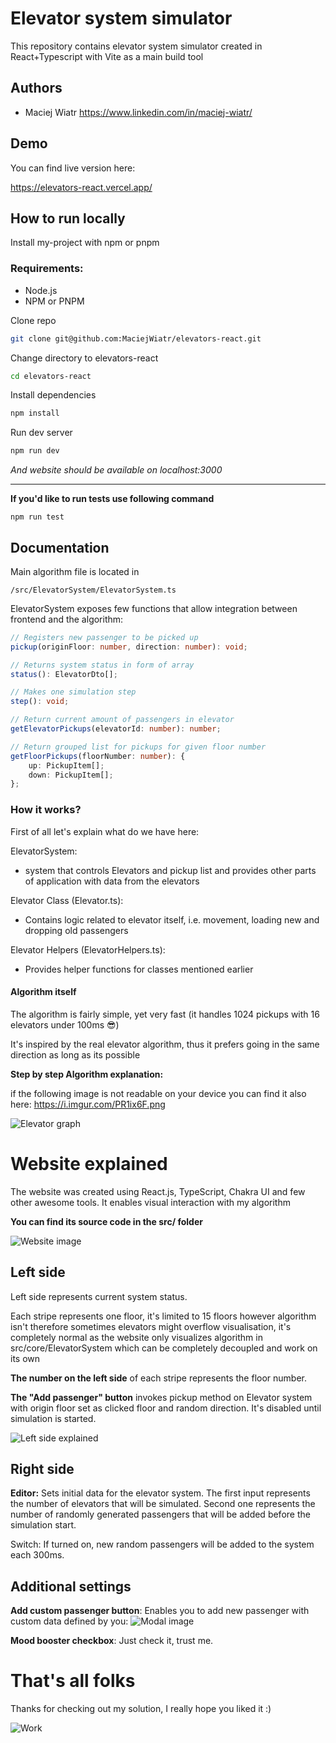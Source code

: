 # Elevator system simulator

This repository contains elevator system simulator created in React+Typescript with Vite as a main build tool

## Authors

-   Maciej Wiatr https://www.linkedin.com/in/maciej-wiatr/

## Demo

You can find live version here:

https://elevators-react.vercel.app/

## How to run locally

Install my-project with npm or pnpm

### Requirements:

-   Node.js
-   NPM or PNPM

Clone repo

```bash
git clone git@github.com:MaciejWiatr/elevators-react.git
```

Change directory to elevators-react

```bash
cd elevators-react
```

Install dependencies

```bash
npm install
```

Run dev server

```bash
npm run dev
```

_And website should be available on localhost:3000_

---

**If you'd like to run tests use following command**

```
npm run test
```

## Documentation

Main algorithm file is located in

```
/src/ElevatorSystem/ElevatorSystem.ts
```

ElevatorSystem exposes few functions that allow integration between frontend and the algorithm:

```typescript
// Registers new passenger to be picked up
pickup(originFloor: number, direction: number): void;

// Returns system status in form of array
status(): ElevatorDto[];

// Makes one simulation step
step(): void;

// Return current amount of passengers in elevator
getElevatorPickups(elevatorId: number): number;

// Return grouped list for pickups for given floor number
getFloorPickups(floorNumber: number): {
    up: PickupItem[];
    down: PickupItem[];
};
```

### How it works?

First of all let's explain what do we have here:

ElevatorSystem:

-   system that controls Elevators and pickup list and provides other parts of application with data from the elevators

Elevator Class (Elevator.ts):

-   Contains logic related to elevator itself, i.e. movement, loading new and dropping old passengers

Elevator Helpers (ElevatorHelpers.ts):

-   Provides helper functions for classes mentioned earlier

#### Algorithm itself

The algorithm is fairly simple, yet very fast (it handles 1024 pickups with 16 elevators under 100ms 😎)

It's inspired by the real elevator algorithm, thus it prefers going in the same direction as long as its possible

**Step by step Algorithm explanation:**

if the following image is not readable on your device you can find it also here:
https://i.imgur.com/PR1ix6F.png

![Elevator graph](https://i.imgur.com/PR1ix6F.png)

# Website explained

The website was created using React.js, TypeScript, Chakra UI and few other awesome tools. It enables visual interaction with my algorithm

**You can find its source code in the src/ folder**

![Website image](https://i.imgur.com/etTLNJ2.png)

## Left side

Left side represents current system status.

Each stripe represents one floor, it's limited to 15 floors however algorithm isn't therefore sometimes elevators might overflow visualisation,
it's completely normal as the website only visualizes algorithm in src/core/ElevatorSystem which can be completely decoupled and work on its own

**The number on the left side** of each stripe represents the floor number.

**The "Add passenger" button** invokes pickup method on Elevator system with origin floor set as clicked floor and random direction. It's disabled until simulation is started.

![Left side explained](https://i.imgur.com/t8kLR5d.png)

## Right side

**Editor:**
Sets initial data for the elevator system. The first input represents the number of elevators that will be simulated. Second one represents the number of randomly generated passengers that will be added before the simulation start.

Switch: If turned on, new random passengers will be added to the system each 300ms.

## Additional settings

**Add custom passenger button**: Enables you to add new passenger with custom data defined by you:
![Modal image](https://i.imgur.com/S99fbKa.png)

**Mood booster checkbox**: Just check it, trust me.

# That's all folks

Thanks for checking out my solution, I really hope you liked it :)

![Work](https://i.imgur.com/e76As9f.jpg)
